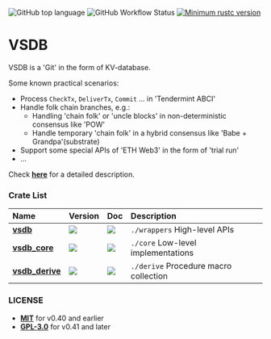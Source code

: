 ![GitHub top language](https://img.shields.io/github/languages/top/rust-util-collections/VSDB)
![GitHub Workflow Status](https://img.shields.io/github/workflow/status/rust-util-collections/VSDB/Rust)
[![Minimum rustc version](https://img.shields.io/badge/rustc-1.65+-lightgray.svg)](https://github.com/rust-random/rand#rust-version-requirements)

# VSDB

VSDB is a 'Git' in the form of KV-database.

Some known practical scenarios:

- Process `CheckTx`, `DeliverTx`, `Commit` ... in 'Tendermint ABCI'
- Handle folk chain branches, e.g.:
   - Handling 'chain folk' or 'uncle blocks' in non-deterministic consensus like 'POW'
   - Handle temporary 'chain folk' in a hybrid consensus like 'Babe + Grandpa'(substrate)
- Support some special APIs of 'ETH Web3' in the form of 'trial run'
- ...

Check [**here**](wrappers/README.md) for a detailed description.

### Crate List

|Name|Version|Doc|Description|
|:-|:-|:-|:-|
|[**vsdb**](wrappers)|[![](https://img.shields.io/crates/v/vsdb.svg)](https://crates.io/crates/vsdb)|[![](https://img.shields.io/badge/api-rustdoc-blue.svg)](https://docs.rs/vsdb)|`./wrappers` High-level APIs|
|[**vsdb_core**](core)|[![](https://img.shields.io/crates/v/vsdb_core.svg)](https://crates.io/crates/vsdb_core)|[![](https://img.shields.io/badge/api-rustdoc-blue.svg)](https://docs.rs/vsdb_core)|`./core` Low-level implementations|
|[**vsdb_derive**](derive)|[![](https://img.shields.io/crates/v/vsdb_derive.svg)](https://crates.io/crates/vsdb_derive)|[![](https://img.shields.io/badge/api-rustdoc-blue.svg)](https://docs.rs/vsdb_derive)|`./derive` Procedure macro collection|

### LICENSE

- [**MIT**](https://choosealicense.com/licenses/mit) for v0.40 and earlier
- [**GPL-3.0**](LICENSE) for v0.41 and later
